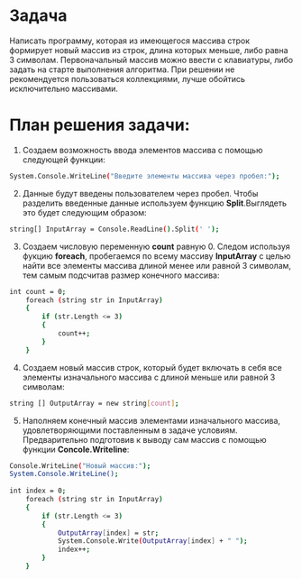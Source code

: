 # Задача #
 
Написать программу, которая из имеющегося массива строк формирует новый массив из строк, длина которых меньше, либо равна 3 символам. Первоначальный массив можно ввести с клавиатуры, либо задать на старте выполнения алгоритма. При решении не рекомендуется пользоваться коллекциями, лучше обойтись исключительно массивами.
 
# План решения задачи:
 
1. Создаем возможность ввода элементов массива с помощью следующей функции:
```sh
System.Console.WriteLine("Введите элементы массива через пробел:");
```
2. Данные будут введены пользователем через пробел. Чтобы разделить введенные данные используем функцию **Split**.Выглядеть это будет следующим образом:
```sh
string[] InputArray = Console.ReadLine().Split(' ');
```
3. Создаем числовую переменную **count** равную 0. Следом используя фукцию **foreach**, пробегаемся по всему массиву **InputArray** с целью найти все элементы массива длиной менее или равной 3 символам, тем самым подсчитав размер конечного массива:
```sh
int count = 0;
    foreach (string str in InputArray)
    {
        if (str.Length <= 3)
        {
            count++;
        }
    }
```
4. Создаем новый массив строк, который будет включать в себя все элементы изначального массива с длиной меньше или равной 3 символам:
```sh
string [] OutputArray = new string[count];
```
5. Наполняем конечный массив элементами изначального массива, удовлетворяющими поставленным в задаче условиям. Предварительно подготовив к выводу сам массив с помощью функции **Concole.Writeline**:
```sh
Console.WriteLine("Новый массив:");
System.Console.WriteLine();
 
int index = 0;
    foreach (string str in InputArray)
    {
        if (str.Length <= 3)
        {
            OutputArray[index] = str;
            System.Console.Write(OutputArray[index] + " ");
            index++;
        }
    }
```
 